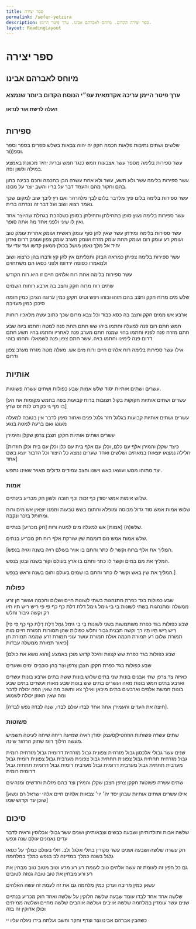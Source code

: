 ```yaml
---
title: ספר יצירה
permalink: /sefer-yetzira
description: ספר יצירה הקדום. מיוחס לאברהם אבינו. ערך פיטר היימן.
layout: ReadingLayout
---
```


<h1>ספר יצירה</h1>
<h2>מיוחס לאברהם אבינו</h2>
<h3>ערך פיטר היימן עריכה אקדמאית עפ״י הנוסח הקדום ביותר שנמצא</h3>
<h4>העלה לרשת אור לנדאו</h4>

<TableOfContents :includeLevel="[2, 3]" />

#  

## ספירות

שלשים ושתים נתיבות פלאות חכמה חקק יה יהוה צבאות בשלש ספרים בספר וספר וספ(ו)ר.

עשר ספירות בלימה מספר עשר אצבעות חמש כנגד חמש וברית יחיד מכוונת באמצע במילה ולשון ופה.

עשר ספירות בלימה עשר ולא תשע, עשר ולא אחת עשרה הבן בחכמה וחכם בבינה בחון בהם וחקור מהם והעמד דבר על בריו והשב יוצר על מכונו.

עשר ספירות בלימה בלום פיך מלדבר בלום לבך מלהרהר ואם רץ ליבך שוב למקום שכך נאמר רצוא ושוב ועל דבר זה נכרתה ברית.

עשר ספירות בלימה נעוץ סופן בתחילתן ותחילתן בסופן כשלהבת בגחלת שהיוצר אחד ואין לו שיני ולפני אחד מה אתה סופר.

עשר ספירות בלימה ומידתן עשר שאין להן סוף עומק ראשית ועומק אחרית עומק טוב ועומק רע עומק רום ועומק תחת עומק מזרח ועומק מערב עומק צפון ועומק דרום ואדון יחיד אל מלך נאמן מושל בכולן ממעון קדשו ועד עדי עד

עשר ספירות בלימה צפיתן כמראה הבזק ותכליתם אין להן קץ ודברו בהן כרצוא ושוב ולמאמרו כסופה ירדופו ולפני כסאו הם משתחוים

עשר ספירות בלימה אחת רוח אלהים חיים זו היא רוח הקודש

שתים רוח מרוח חקק וחצב בה ארבע רוחות השמים

שלש מים מרוח חקק וחצב בהם תוהו ובוהו רפש וטיט חקקן כמין ערוגה הציבן כמין חומה סיככן כמין מעזיבה

ארבע אש ממים חקק וחצב בה כסא כבוד וכל צבא מרום שכך כתוב עשה מלאכיו רוחות

חמש חתם רום פנה למעלה וחתמו ביהו שש חתם תחת פנה למטה וחתמו ביוה שבע חתם מזרח פנה לפניו וחתמו בהוי שמנה חתם מערב פנה לאחריו וחתמו בהיו תשע חתם דרום פנה לימינו וחתמו בויה. עשר חתם צפון פנה לשמאלו ותחמו בוהי

אילו עשר ספירות בלימה רוח אלהים חיים ורוח מים אש. מעלה מטה מזרח מערב צפון ודרום

## אותיות

עשרים ושתים אותיות יסוד שלש אמות שבע כפולות ושתים עשרה פשוטות.

[עשרים ושתים אותיות חקוקות בקול חצובות ברוח קבועות בפה בחמש מקומות אח הע בו מף גי כק דט לנת זס שרץ]

עשרים ושתים אותיות קבועות בגלגל חזר גלגל פנים ואחור סימן לדבר אין בטובה למעלה מעונג ואם ברעה למטה בנגע

עשרים ושתים אותיות חקקן חצבן צרפן שקלן והימירן

[כיצד שקלן והמירן אלף עם כלם, וכלן עם אלף בית עם כלן וכלן עם בית וכלן חוזרות חלילה נמצאו יוצאות במאתים ושלשים ואחד שערים נמצא כל היצור וכל הדבור יוצא בשם אחד]

יצר מתוהו ממש ועשאו באש וישנו וחצב עמודים גדולים מאויר שאינו נתפש.

### אמות

שלוש אימות אמש יסודן כף זכות וכף חובה ולשון חק מכריע בינתיים.

שלוש אמות אמש סוד גדול מכוסה ומופלא וחתום בשש טבעות וממנו יוצאין אש מים ורוח ומחותל בזכר ונקבה.

שלש(ה) [אמות] אש למעלה מים למטה ורוח [חק מכריע] בנתיים.

שלש אמות אמש מם דוממת שין שורקת אלף רוח חק מכריע בנתים.

[המליך את אלף ברוח וקשר לו כתר וחתם בו אויר בעולם רויה בשנה וגויה בנפש.

המליך את מם במים וקשר לו כתר וחתם בו ארץ בעולם וקור בשנה ובטן בנפש.

המליך את שין באש וקשר לו כתר וחתם בו שמים בעולם וחום בשנה וראש בנפש.]

### כפולות

שבע כפולות בגד כפרת מתנהגות בשתי לשונות חיים ושלום וחכמה ועושר חן זרע ממשלה ומתנהגות בשתי לשונות בי בי גימל גימל דלת דלת כף כף פי פי ריש ריש תיו תיו רק וקשה גיבור וחלש

[שבע כפולות בגד כפרת משתמשות בשני לשונות בֵּי בֵי גּימל גִמַל דֶּלֶת דֶלֶת כַּף כַף פֵּי פֵי רֵּיש רֵיש תָּיו תָיו רך וקשה תבנית גבור וחלש כפולות שהן תמורות תמורת חיים מות תמורת שלום רע תמורת חכמה אולת תמורת עושר עוני תמורת זרע שממה תמורת חן כיאור תמורת ממשלה עבדות]

שבע כפולות בגד כפרת שש קצוות והיכל קדוש מוכן באמצע [והוא נושא את כולם]

שבע כפולות בגד כפרת חקקן חצבן צרפן וצר בהן כוכבים ימים ושערים

כאיזה צד צרפן שתי אבנים בונות שני בתים שלוש בונות ששה בתים ארבע בונות עשרים וארבע בתים  חמש בונות מאה ועשרים בתים שש בונות שבע מאות ועשרים בתים שבע בונות חמשת אלפים וארבעים בתים מיכאן ואילך צא וחשוב מה שאין הפה יכולה  לדבר ומה שאין האוזן יכולה לשמוע

[חיצה את העדים והעמידן אחה אחד לבדו עולם לבדו, שנה לבדה נפש לבדה].

### פשוטות

שתים עשרה פשותות הוזחטילןסעצק יסודן ראיה שמיעה ריחה שיחה לעיטה תשמיש מעשה הילוך רוגז שחוק הרהור שינה.

שנים עשר גבולי אלכסון גבול מזרחית צפונית גבול מזרחית דרומית גבול מזרחית רומית גבול מזרחית תחתית גבול צפונית תחתית גבול צפונית מערבית גבול צפונית רומית גבול מערבית תחתית גבול מערבית דרומית גבול מערבית רומית גבול דרומית תחתית גבול דרומית רומית

שתים עשרה פשוטות חקקן צרפן חצבן שקלן והמירן וצר בהם מזלות וחדשים ומנהיגים

[אילו עשרים ושתים אותיות שבהן יסד יה׳ יוי׳ צבאות אלהים חיים אלהי ישראל רם ונשא שוכן עד וקדוש שמו]

## סיכום

שלשה אבות ותולדותיהן ושבעה כבשים וצבאותיהן ושנים עשר גבולי אכלוסין וראיה לדבר עדים נאמנים עולם שנה ונפש

חק עשרה שלשה ושבעה ושנים עשר פקודין בתלי וגלגל ולב. תלי בעולם כמלך על כסאו גלגל בשנה כמלך במדינה לב בנפש כמלך במלחמה

גם כל חפץ זה לעומת זה עשה אלהים טוב לעומת רע רע מרע וטוב מטוב טוב מבחין את רע ורע מבחין את טוב טובה גנוזה לטובים

עשאן כמין מריבה וערכן כמין מלחמה גם את זה לעמת זה עשה האלהים

שלשה אחד אחד לבדו עומד שבעה שלשה חלוקין על שלשה ואחד חוק מכריע בנתיים שנים עשר עומדין במלחמה שלשה אויבים ושלשה אוהבים שלשה מחיים ושלשה ממיתים וכולן אדוקין זה בזה

כשהבין אברהם אבינו וצר וצרף וחקר וחשב ועלתה בידו ניגלה עליו יי

